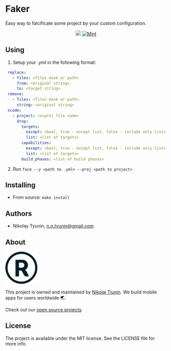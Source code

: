 # Faker
Easy way to falcificate some project by your custom configuration.

<p align="center">
    <img src="https://img.shields.io/badge/Swift-5.2-orange.svg" />
    <a href="https://github.com/yonaskolb/Mint">
          <img src="https://img.shields.io/badge/mint-compatible-brightgreen.svg?style=flat" alt="Mint" />
    </a>
</p>

## Using

1. Setup your .yml in the following format:

```yml
 replace:
   - files: <files mask or path>
     from: <original string>
     to: <target string>
 remove:
   - files: <files mask or path>
     string: <original string>
 xcode:
   - project: <xcproj file name>
     drop:
       targets:
         except: <bool, true - except list, false - include only list>
         list: <list of targets>
       capabilities:
         except: <bool, true - except list, false - include only list>
         list: <list of targets>
       build_phases: <list of build phases>
```
           
2. Run `face --y <path to .yml> --proj <path to project>`  

## Installing
- From source: `make install`


## Authors

* Nikolay Tyunin, n.n.tyunin@gmail.com

## About

<img src="https://github.com/rosberry/Foundation/blob/master/Assets/full_logo.png?raw=true" height="100" />

This project is owned and maintained by [Nikolai Tiunin](https://vk.com/nekodosi). We build mobile apps for users worldwide 🌏.

Check out our [open source projects](https://github.com/ntunin).

## License

The project is available under the MIT license. See the LICENSE file for more info.
